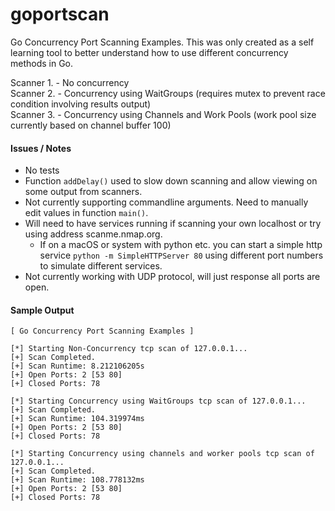 # goportscan
Go Concurrency Port Scanning Examples. This was only created as a self learning tool to better understand how to use different concurrency methods in Go. 

Scanner 1. - No concurrency  
Scanner 2. - Concurrency using WaitGroups (requires mutex to prevent race condition involving results output)  
Scanner 3. - Concurrency using Channels and Work Pools (work pool size currently based on channel buffer 100)

#### Issues / Notes
- No tests
- Function `addDelay()` used to slow down scanning and allow viewing on some output from scanners.
- Not currently supporting commandline arguments. Need to manually edit values in function `main()`.
- Will need to have services running if scanning your own localhost or try using address scanme.nmap.org.
  - If on a macOS or system with python etc. you can start a simple http service `python -m SimpleHTTPServer 80` using different port numbers to simulate different services.
- Not currently working with UDP protocol, will just response all ports are open.

#### Sample Output
```
[ Go Concurrency Port Scanning Examples ]

[*] Starting Non-Concurrency tcp scan of 127.0.0.1...
[+] Scan Completed.
[+] Scan Runtime: 8.212106205s
[+] Open Ports: 2 [53 80]
[+] Closed Ports: 78

[*] Starting Concurrency using WaitGroups tcp scan of 127.0.0.1...
[+] Scan Completed.
[+] Scan Runtime: 104.319974ms
[+] Open Ports: 2 [53 80]
[+] Closed Ports: 78

[*] Starting Concurrency using channels and worker pools tcp scan of 127.0.0.1...
[+] Scan Completed.
[+] Scan Runtime: 108.778132ms
[+] Open Ports: 2 [53 80]
[+] Closed Ports: 78
```
